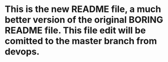 # This is the new README file, a much better version of the original BORING README file. This file edit will be comitted to the master branch from devops.
